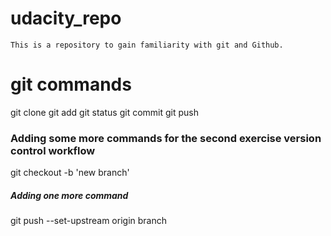 # udacity_repo
``` This is a repository to gain familiarity with git and Github. ```
# git commands 
git clone
git add
git status
git commit 
git push 

### Adding some more commands for the second exercise version control workflow 
git checkout -b 'new branch'

##### Adding one more command 
git push --set-upstream origin branch 
